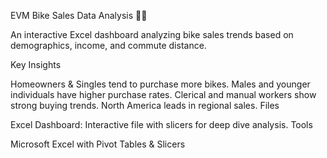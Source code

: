 EVM Bike Sales Data Analysis 🚴‍♂️

An interactive Excel dashboard analyzing bike sales trends based on demographics, income, and commute distance.

Key Insights

Homeowners & Singles tend to purchase more bikes.
Males and younger individuals have higher purchase rates.
Clerical and manual workers show strong buying trends.
North America leads in regional sales.
Files

Excel Dashboard: Interactive file with slicers for deep dive analysis.
Tools

Microsoft Excel with Pivot Tables & Slicers
